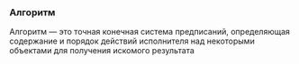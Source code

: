 ### Алгоритм
Алгоритм — это точная конечная система предписаний, определяющая содержание и порядок действий исполнителя над некоторыми объектами для получения искомого результата